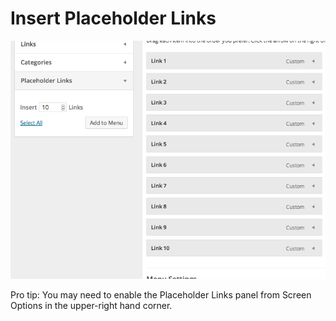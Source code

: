 Insert Placeholder Links
========================

![nav-menu-metabox](screenshot-1.png)

Pro tip: You may need to enable the Placeholder Links panel from Screen Options in the upper-right hand corner.